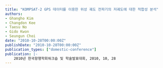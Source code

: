 ```yaml
---
title: "KOMPSAT-2 GPS 데이터를 이용한 위성 궤도 전파기의 저궤도에 대한 적합성 분석"
authors:
- Ghangho Kim
- Changdon Kee
- Taesu No
- Gido Kwon
- Seungun Choi
date: "2010-10-28T00:00:00Z"
publishDate: "2010-10-28T00:00:00Z"
publication_types: ["domestic-conference"]
publication: |-
    2010년 한국항행학회워크숍 및 학술발표대회, 2010, 10, 28
---
```

